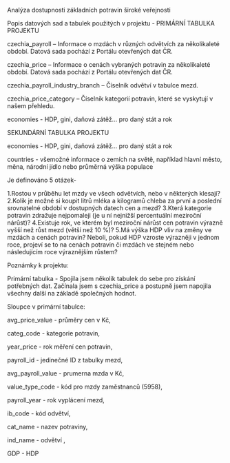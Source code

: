 Analýza dostupnosti základních potravin široké veřejnosti

Popis datových sad a tabulek použitých v projektu -
PRIMÁRNÍ TABULKA PROJEKTU

czechia_payroll – Informace o mzdách v různých odvětvích za několikaleté období. Datová sada pochází z Portálu otevřených dat ČR.

czechia_price – Informace o cenách vybraných potravin za několikaleté období. Datová sada pochází z Portálu otevřených dat ČR.

czechia_payroll_industry_branch – Číselník odvětví v tabulce mezd.

czechia_price_category – Číselník kategorií potravin, které se vyskytují v našem přehledu.

economies - HDP, gini, daňová zátěž... pro daný stát a rok

SEKUNDÁRNÍ TABULKA PROJEKTU

economies - HDP, gini, daňová zátěž... pro daný stát a rok

countries - všemožné informace o zemích na světě, například hlavní město, měna, národní jídlo nebo průměrná výška populace

Je definováno 5 otázek-

1.Rostou v průběhu let mzdy ve všech odvětvích, nebo v některých klesají?
2.Kolik je možné si koupit litrů mléka a kilogramů chleba za první a poslední srovnatelné období v dostupných datech cen a mezd?
3.Která kategorie potravin zdražuje nejpomaleji (je u ní nejnižší percentuální meziroční nárůst)?
4.Existuje rok, ve kterém byl meziroční nárůst cen potravin výrazně vyšší než růst mezd (větší než 10 %)?
5.Má výška HDP vliv na změny ve mzdách a cenách potravin? Neboli, pokud HDP vzroste výrazněji v jednom roce, projeví se to na cenách potravin či mzdách ve stejném nebo následujícím roce výraznějším růstem?


Poznámky k projektu:

Primární tabulka - Spojila jsem několik tabulek do sebe pro získání potřebných dat. Začínala jsem s czechia_price a postupně jsem napojila všechny další na základě společných hodnot.

Sloupce v primární tabulce:

avg_price_value - průměry cen v Kč,

categ_code - kategorie potravin,

year_price - rok měření cen potravin,

payroll_id - jedinečné ID z tabulky mezd,

avg_payroll_value - prumerna mzda v Kč,

value_type_code - kód pro mzdy zaměstnanců (5958),

payroll_year - rok vyplácení mezd,

ib_code - kód odvětví,

cat_name - nazev potraviny,

ind_name - odvětví ,

GDP - HDP
